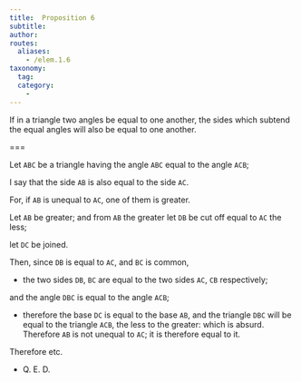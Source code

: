 ```yaml
---
title:  Proposition 6
subtitle:
author:
routes:
  aliases:
    - /elem.1.6
taxonomy:
  tag:
  category:
    -
---
```


If in a triangle two angles be equal to one another, the sides which subtend the equal angles will also be equal to one another.

===

Let `ABC` be a triangle having the angle `ABC` equal to the angle `ACB`; 

I say that the side `AB` is also equal to the side `AC`.

For, if `AB` is unequal to `AC`, one of them is greater.

Let `AB` be greater; and from `AB` the greater let `DB` be cut off equal to `AC` the less;

let `DC` be joined. 

Then, since `DB` is equal to `AC`, and `BC` is common, 

- the two sides `DB`, `BC` are equal to the two sides `AC`, `CB` respectively;

and the angle `DBC` is equal to the angle `ACB`; 

- therefore the base `DC` is equal to the base `AB`, and the triangle `DBC` will be equal to the triangle `ACB`, the less to the greater: which is absurd. Therefore `AB` is not unequal to `AC`; it is therefore equal to it.

Therefore etc.

- Q. E. D.


